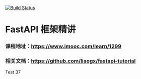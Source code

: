 [![Build Status](http://119.91.149.215:8100/api/badges/BlackZhangJian/fastapi-tutorial/status.svg)](http://119.91.149.215:8100/BlackZhangJian/fastapi-tutorial)
# FastAPI 框架精讲
### 课程地址：https://www.imooc.com/learn/1299
### 相关文档：https://github.com/liaogx/fastapi-tutorial

Test 37